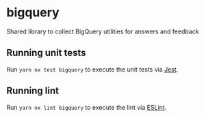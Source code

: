 # bigquery

Shared library to collect BigQuery utilities for answers and feedback

## Running unit tests

Run `yarn nx test bigquery` to execute the unit tests via [Jest](https://jestjs.io).

## Running lint

Run `yarn nx lint bigquery` to execute the lint via [ESLint](https://eslint.org/).
